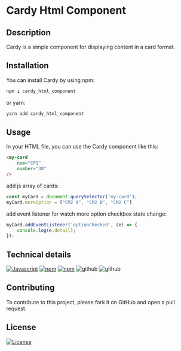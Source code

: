 # Cardy Html Component


## Description

Cardy is a simple component for displaying content in a card format.

## Installation
You can install Cardy by using npm:

```bash
npm i cardy_html_component
```

or yarn:

```bash
yarn add cardy_html_component
```


## Usage

In your HTML file, you can use the Cardy component like this:

```html
<my-card
    nom="CP1" 
    number="30"
/>
```

add js array of cards:

```js
const myCard = document.querySelector('my-card');
myCard.moreOption = ["CM2 A", "CM2 B", "CM2 C"]
```
add event listener for watch more option checkbox state change:

```js
myCard.addEventListener('optionChecked', (e) => {
    console.log(e.detail);
});
```
## Technical details

[![ Javascript](https://img.shields.io/badge/javascript-ES6-blue.svg)](https://www.javascript.com/)
[![ npm](https://img.shields.io/npm/v/cardy_html_component.svg)](https://www.npmjs.com/package/cardy_html_component)
[![ npm](https://img.shields.io/npm/l/cardy_html_component.svg)](https://www.npmjs.com/package/cardy_html_component)
![ github](https://img.shields.io/github/stars/toutpuissantged/Cardy-Html-Components.svg?style=social)
![ github](https://img.shields.io/github/issues/toutpuissantged/Cardy-Html-Components.svg?style=social)

## Contributing

To contribute to this project, please fork it on GitHub and open a pull request.

## License

[![License](https://img.shields.io/badge/License-MIT-yellow.svg)](https://opensource.org/licenses/MIT)